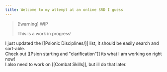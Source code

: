 ```yaml
---
title: Welcome to my attempt at an online SRD I guess
---
```


>[!warning] WIP
>
>This is a work in progress!

I just updated the [[Psionic Disciplines/]] list, it should be easily search and sort-able.  
Check out [[Psion starting and "clarification"]] its what I am working on right now!  
I also need to work on [[Combat Skills]], but ill do that later.  
